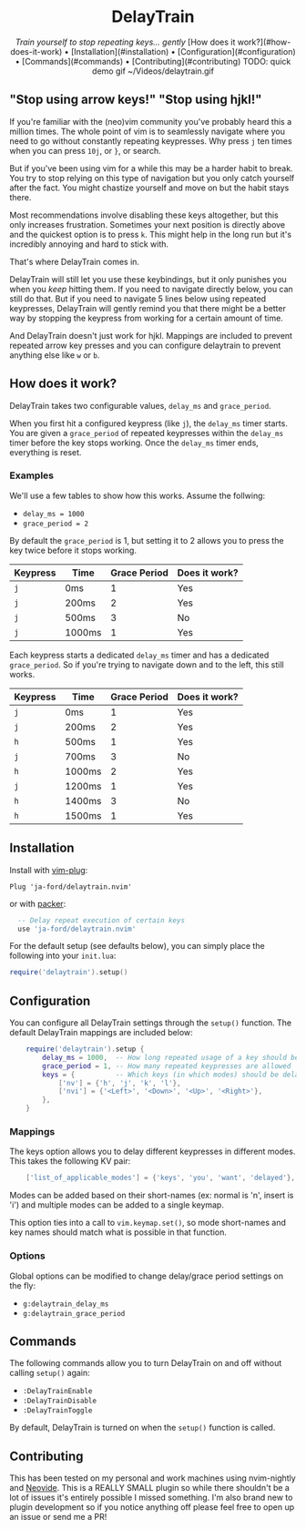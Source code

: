 <div align="center">
  <h1>DelayTrain</h1>
  <i>Train yourself to stop repeating keys... gently</i>
  [How does it work?](#how-does-it-work) • [Installation](#installation) 
  • [Configuration](#configuration) • [Commands](#commands) 
  • [Contributing](#contributing) 
  TODO: quick demo gif ~/Videos/delaytrain.gif
</div>

## "Stop using arrow keys!" "Stop using hjkl!"

If you're familiar with the (neo)vim community you've probably heard this a 
million times. The whole point of vim is to seamlessly navigate where you
need to go without constantly repeating keypresses. Why press `j` ten times 
when you can press `10j`, or `}`, or search.

But if you've been using vim for a while this may be a harder habit to break.
You try to stop relying on this type of navigation but you only catch 
yourself after the fact. You might chastize yourself and move on but the 
habit stays there.

Most recommendations involve disabling these keys altogether, but this only
increases frustration. Sometimes your next position is directly above and
the quickest option is to press `k`. This might help in the long run but 
it's incredibly annoying and hard to stick with.

That's where DelayTrain comes in.

DelayTrain will still let you use these keybindings, but it only punishes
you when you _keep_ hitting them. If you need to navigate directly below,
you can still do that. But if you need to navigate 5 lines below using
repeated keypresses, DelayTrain will gently remind you that there might
be a better way by stopping the keypress from working for a certain 
amount of time.

And DelayTrain doesn't just work for hjkl. Mappings are included to 
prevent repeated arrow key presses and you can configure delaytrain to 
prevent anything else like `w` or `b`.

## How does it work?

DelayTrain takes two configurable values, `delay_ms` and `grace_period`.

When you first hit a configured keypress (like `j`), the `delay_ms` timer
starts. You are given a `grace_period` of repeated keypresses within the
`delay_ms` timer before the key stops working. Once the `delay_ms` timer
ends, everything is reset.

### Examples

We'll use a few tables to show how this works. Assume the follwing:

* `delay_ms = 1000`
* `grace_period = 2`

By default the `grace_period` is 1, but setting it to 2 allows you to
press the key twice before it stops working.

| Keypress   | Time        | Grace Period | Does it work? |
| ---------- | ----------- | ------------ | ------------- |
| `j`        | 0ms         | 1            | Yes           |
| `j`        | 200ms       | 2            | Yes           |
| `j`        | 500ms       | 3            | No            |
| `j`        | 1000ms      | 1            | Yes           |

Each keypress starts a dedicated `delay_ms` timer and has a dedicated 
`grace_period`. So if you're trying to navigate down and to the left,
this still works.

| Keypress   | Time        | Grace Period | Does it work? |
| ---------- | ----------- | ------------ | ------------- |
| `j`        | 0ms         | 1            | Yes           |
| `j`        | 200ms       | 2            | Yes           |
| `h`        | 500ms       | 1            | Yes           |
| `j`        | 700ms       | 3            | No            |
| `h`        | 1000ms      | 2            | Yes           |
| `j`        | 1200ms      | 1            | Yes           |
| `h`        | 1400ms      | 3            | No            |
| `h`        | 1500ms      | 1            | Yes           |


## Installation

Install with [vim-plug](https://github.com/junegunn/vim-plug):

```vim
Plug 'ja-ford/delaytrain.nvim'
```

or with [packer](https://github.com/wbthomason/packer.nvim):

```lua
  -- Delay repeat execution of certain keys
  use 'ja-ford/delaytrain.nvim'
```

For the default setup (see defaults below), you can simply place the following
into your `init.lua`:

```lua
require('delaytrain').setup()
```

## Configuration

You can configure all DelayTrain settings through the `setup()` function. The
default DelayTrain mappings are included below:

```lua
    require('delaytrain').setup {
        delay_ms = 1000,  -- How long repeated usage of a key should be prevented
        grace_period = 1, -- How many repeated keypresses are allowed
        keys = {          -- Which keys (in which modes) should be delayed
            ['nv'] = {'h', 'j', 'k', 'l'},
            ['nvi'] = {'<Left>', '<Down>', '<Up>', '<Right>'},
        },
    }
```

### Mappings

The keys option allows you to delay different keypresses in different modes.
This takes the following KV pair:

```lua
    ['list_of_applicable_modes'] = {'keys', 'you', 'want', 'delayed'},
```

Modes can be added based on their short-names (ex: normal is 'n', insert is 
'i') and multiple modes can be added to a single keymap.

This option ties into a call to `vim.keymap.set()`, so mode short-names and
key names should match what is possible in that function.

### Options

Global options can be modified to change delay/grace period settings on the
fly:

* `g:delaytrain_delay_ms`
* `g:delaytrain_grace_period`

## Commands

The following commands allow you to turn DelayTrain on and off without
calling `setup()` again:

* `:DelayTrainEnable`
* `:DelayTrainDisable`
* `:DelayTrainToggle`

By default, DelayTrain is turned on when the `setup()` function is called.

## Contributing

This has been tested on my personal and work machines using nvim-nightly and
[Neovide](https://github.com/neovide/neovide). This is a REALLY SMALL plugin
so while there shouldn't be a lot of issues it's entirely possible I missed
something. I'm also brand new to plugin development so if you notice anything
off please feel free to open up an issue or send me a PR!
